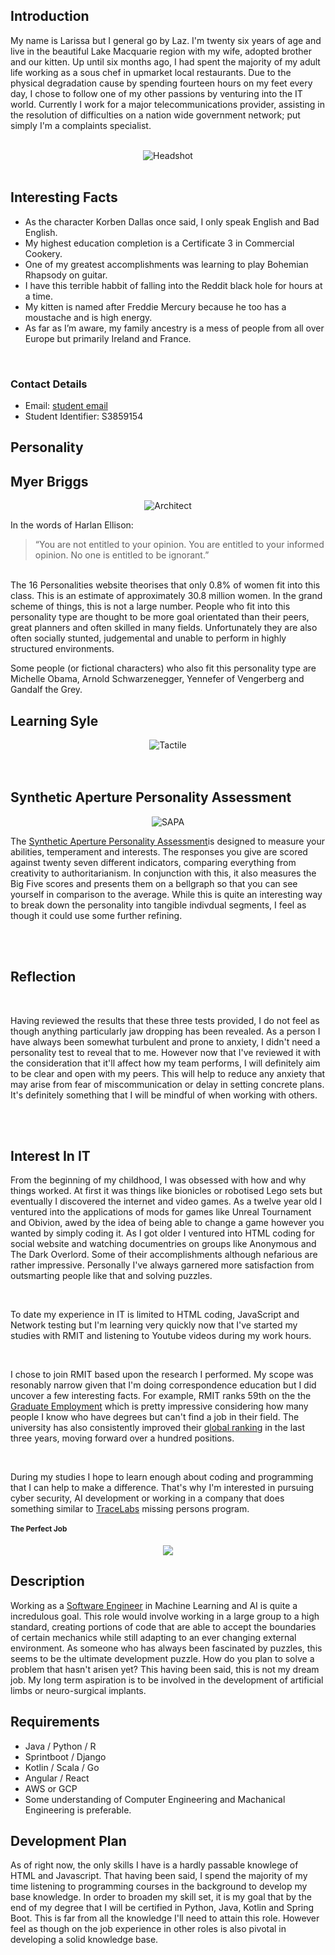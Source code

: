 <html>
  <div id ="cv">
<head>
<link rel="stylesheet" type="text/css" href="style0.css">
<link href="https://fonts.googleapis.com/css?family=Teko&display=swap" rel="stylesheet" type='text/css'>
</head>
<body>
<section>
<div class="sectionContent"><h2>Introduction</h2>
<article>
<p> My name is Larissa but I general go by Laz. I'm twenty six years of age and live in the beautiful Lake Macquarie region with my wife, adopted brother and our kitten. Up until six months ago, I had spent the majority of my adult life working as a sous chef in upmarket local restaurants. Due to the physical degradation cause by spending fourteen hours on my feet every day, I chose to follow one of my other passions by venturing into the IT world. Currently I work for a major telecommunications provider, assisting in the resolution of difficulties on a nation wide government network; put simply I'm a complaints specialist.</p>
<br>
<center>
<img src="https://github.com/larissarmit/Assessment-One/blob/master/dinos.png?raw=true" alt="Headshot" />
                                                                                                      </center>
<br>
<h2>Interesting Facts</h2>
<ul>
 <li> As the character Korben Dallas once said, I only speak English and Bad English.</li>
<li>  My highest education completion is a Certificate 3 in Commercial Cookery.</li>
<li> One of my greatest accomplishments was learning to play Bohemian Rhapsody on guitar.</li>
<li>I have this terrible habbit of falling into the Reddit black hole for hours at a time.</li>
<li> My kitten is named after Freddie Mercury because he too has a moustache and is high energy.</li>
<li> As far as I’m aware, my family ancestry is a mess of people from all over Europe but primarily Ireland and France.</li>
</ul>
<br>
<h3>Contact Details</h3>
<ul>
 <li>Email: <a href="mailto: S3859154@student.rmit.edu.au" target:"_blank"> student email</a></li>
 <li>Student Identifier: S3859154 </li>
                                                                          </ul>
</article>
</div>
</section>
<section>
<h1>Personality</h1>
<div class="sectionContent">
<article>
<h2>Myer Briggs</h2>
<center>
<img src="https://github.com/larissarmit/Assessment-One/blob/master/architectt.png?raw=true" alt="Architect" />
</center>
<p>In the words of Harlan Ellison: <blockquote>“You are not entitled to your opinion. You are entitled to your informed opinion. No one is entitled to be ignorant.”</blockquote> 
<br>
The 16 Personalities website theorises that only 0.8% of women fit into this class. This is an estimate of approximately 30.8 million women. In the grand scheme of things, this is not a large number. People who fit into this personality type are thought to be more goal orientated than their peers, great planners and often skilled in many fields. Unfortunately they are also often socially stunted, judgemental and unable to perform in highly structured environments.

Some people (or fictional characters) who also fit this personality type are Michelle Obama, Arnold Schwarzenegger, Yennefer of Vengerberg and Gandalf the Grey.
<br>
<div class=sectionTitle><h2>Learning Syle</h2>
<center>
<img src="https://github.com/larissarmit/Assessment-One/blob/master/edcuation%20style.png?raw=true" alt="Tactile" />
</center>
<br>
<br>
<div class=sectionTitle><h2>Synthetic Aperture Personality Assessment</h2>
<center>
<img src="SPI 27.png" alt="SAPA"/>
</center>
<p> The <a href="https://sapa-project.org/info/faq.html#sapamean" target="_blank"> Synthetic Aperture Personality Assessment</a>is designed to measure your abilities, temperament and interests. The responses you give are scored against twenty seven different indicators, comparing everything from creativity to authoritarianism. In conjunction with this, it also measures the Big Five scores and presents them on a bellgraph so that you can see yourself in comparison to the average. While this is quite an interesting way to break down the personality into tangible indivdual segments, I feel as though it could use some further refining.</p>
<br>
<br>
<h2>Reflection</h2>
<br>
<p>Having reviewed the results that these three tests provided, I do not feel as though anything particularly jaw dropping has been revealed. As a person I have always been somewhat turbulent and prone to anxiety, I didn't need a personality test to reveal that to me. However now that I've reviewed it with the consideration that it'll affect how my team performs, I will definitely aim to be clear and open with my peers. This will help to reduce any anxiety that may arise from fear of miscommunication or delay in setting concrete plans. It's definitely something that I will be mindful of when working with others.</p>
<br>
<br>
<section>
<div class="sectionContent"><h2>Interest In IT</h2>
<article>
<p>From the beginning of my childhood, I was obsessed with how and why things worked. At first it was things like bionicles or robotised Lego sets but eventually I discovered the internet and video games. As a twelve year old I ventured into the applications of mods for games like Unreal Tournament and Obivion, awed by the idea of being able to change a game however you wanted by simply coding it. As I got older I ventured into HTML coding for social website and watching documentries on groups like Anonymous and The Dark Overlord. Some of their accomplishments although nefarious are rather impressive. Personally I've always garnered more satisfaction from outsmarting people like that and solving puzzles.</p>
<br>
<p>
To date my experience in IT is limited to HTML coding, JavaScript and Network testing but I'm learning very quickly now that I've started my studies with RMIT and listening to Youtube videos during my work hours.</p>
<br>
<p>
I chose to join RMIT based upon the research I performed. My scope was resonably narrow given that I'm doing correspondence education but I did uncover a few interesting facts. For example, RMIT ranks 59th on the the <a href="https://www.rmit.edu.au/about/our-education/reputation-and-rankings/reputation-and-rankings" target="_blank">Graduate Employment</a> which is pretty impressive considering how many people I know who have degrees but can't find a job in their field. The university has also consistently improved their <a href="https://www.mastersportal.com/rankings-reviews/11792/rmit-university.html" target="_blank">global ranking</a> in the last three years, moving forward over a hundred positions.
</p>
<br>
<p>
During my studies I hope to learn enough about coding and programming that I can help to make a difference. That's why I'm interested in pursuing cyber security, AI development or working in a company that does something similar to <a href="https://www.vice.com/en_au/article/qvmm3x/hackers-hunting-missing-people-osint-defcon-tracelabs" target="_blank">TraceLabs</a> missing persons program.
</p>
</article>
<section>
<h1>The Perfect Job</h1>
<div class="sectionContent">
<article>
<center>
<img src= "https://github.com/larissarmit/Assessment-One/blob/master/circuit.png?raw=true" "alt="Jobs" />
</center>
<h2>Description</h2>
<p>Working as a <a href="https://www.seek.com.au/job/40986652?type=standard#searchRequestToken=f52cdb3b-b275-4679-b22e-d2aa46ab16af" target="_blank">Software Engineer</a> in Machine Learning and AI is quite a incredulous goal. This role would involve working in a large group to a high standard, creating portions of code that are able to accept the boundaries of certain mechanics while still adapting to an ever changing external environment. As someone who has always been fascinated by puzzles, this seems to be the ultimate development puzzle. How do you plan to solve a problem that hasn't arisen yet? This having been said, this is not my dream job. My long term aspiration is to be involved in the development of artificial limbs or neuro-surgical implants.</p>
<h2>Requirements</h2>
<ul>
 <li>Java / Python / R</li>
<li>Sprintboot / Django</li>
<li>Kotlin / Scala / Go</li>
<li>Angular / React</li>
<li>AWS or GCP</li>
<li>Some understanding of Computer Engineering and Machanical Engineering is preferable.</li>
</ul>
<h2>Development Plan</h2>
<p>As of right now, the only skills I have is a hardly passable knowlege of HTML and Javascript. That having been said, I spend the majority of my time listening to programming courses in the background to develop my base knowledge. In order to broaden my skill set, it is my goal that by the end of my degree that I will be certified in Python, Java, Kotlin and Spring Boot. This is far from all the knowledge I'll need to attain this role. However feel as though on the job experience in other roles is also pivotal in developing a solid knowledge base.</p>
</article>

